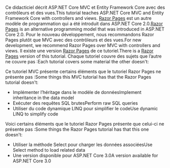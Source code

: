 <span data-ttu-id="526f0-101">Ce didacticiel décrit ASP.NET Core MVC et Entity Framework Core avec des contrôleurs et des vues.</span><span class="sxs-lookup"><span data-stu-id="526f0-101">This tutorial teaches ASP.NET Core MVC and Entity Framework Core with controllers and views.</span></span> <span data-ttu-id="526f0-102">[Razor Pages](xref:razor-pages/index) est un autre modèle de programmation qui a été introduit dans ASP.NET Core 2.0.</span><span class="sxs-lookup"><span data-stu-id="526f0-102">[Razor Pages](xref:razor-pages/index) is an alternative programming model that was introduced in ASP.NET Core 2.0.</span></span> <span data-ttu-id="526f0-103">Pour le nouveau développement, nous recommandons Razor Pages plutôt que MVC avec des contrôleurs et des vues.</span><span class="sxs-lookup"><span data-stu-id="526f0-103">For new development, we recommend Razor Pages over MVC with controllers and views.</span></span> <span data-ttu-id="526f0-104">Il existe une version [Razor Pages](xref:data/ef-rp/intro) de ce tutoriel.</span><span class="sxs-lookup"><span data-stu-id="526f0-104">There is a [Razor Pages](xref:data/ef-rp/intro) version of this tutorial.</span></span> <span data-ttu-id="526f0-105">Chaque tutoriel couvre des sujets que l’autre ne couvre pas :</span><span class="sxs-lookup"><span data-stu-id="526f0-105">Each tutorial covers some material the other doesn't:</span></span>

<span data-ttu-id="526f0-106">Ce tutoriel MVC présente certains éléments que le tutoriel Razor Pages ne présente pas :</span><span class="sxs-lookup"><span data-stu-id="526f0-106">Some things this MVC tutorial has that the Razor Pages tutorial doesn't:</span></span>

* <span data-ttu-id="526f0-107">Implémenter l’héritage dans le modèle de données</span><span class="sxs-lookup"><span data-stu-id="526f0-107">Implement inheritance in the data model</span></span>
* <span data-ttu-id="526f0-108">Exécuter des requêtes SQL brutes</span><span class="sxs-lookup"><span data-stu-id="526f0-108">Perform raw SQL queries</span></span>
* <span data-ttu-id="526f0-109">Utiliser du code dynamique LINQ pour simplifier le code</span><span class="sxs-lookup"><span data-stu-id="526f0-109">Use dynamic LINQ to simplify code</span></span>
 
<span data-ttu-id="526f0-110">Voici certains éléments que le tutoriel Razor Pages présente que celui-ci ne présente pas :</span><span class="sxs-lookup"><span data-stu-id="526f0-110">Some things the Razor Pages tutorial has that this one doesn't:</span></span>

* <span data-ttu-id="526f0-111">Utiliser la méthode Select pour charger les données associées</span><span class="sxs-lookup"><span data-stu-id="526f0-111">Use Select method to load related data</span></span>
* <span data-ttu-id="526f0-112">Une version disponible pour ASP.NET Core 3.0</span><span class="sxs-lookup"><span data-stu-id="526f0-112">A version available for ASP.NET Core 3.0</span></span>
